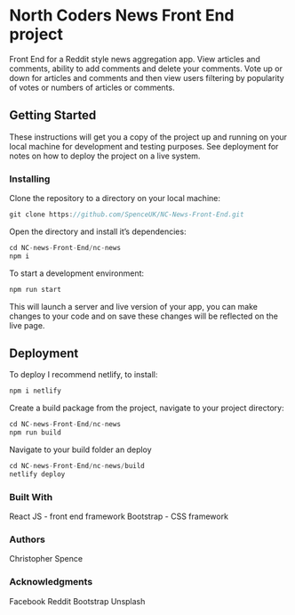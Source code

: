 # North Coders News Front End project

Front End for a Reddit style news aggregation app.
View articles and comments, ability to add comments and delete your comments. Vote up or down for articles and comments and then view users filtering by popularity of votes or numbers of articles or comments.

## Getting Started

These instructions will get you a copy of the project up and running on your local machine for development and testing purposes. See deployment for notes on how to deploy the project on a live system.

### Installing

Clone the repository to a directory on your local machine:

```js
git clone https://github.com/SpenceUK/NC-News-Front-End.git
```

Open the directory and install it’s dependencies:

```js
cd NC-news-Front-End/nc-news
npm i
```

To start a development environment:

```js
npm run start
```

This will launch a server and live version of your app, you can make changes to your code and on save these changes will be reflected on the live page.

## Deployment

To deploy I recommend netlify, to install:

```js
npm i netlify
```

Create a build package from the project, navigate to your project directory:

```js
cd NC-news-Front-End/nc-news
npm run build
```

Navigate to your build folder an deploy

```js
cd NC-news-Front-End/nc-news/build
netlify deploy
```

### Built With

React JS - front end framework
Bootstrap - CSS framework

### Authors

Christopher Spence

### Acknowledgments

Facebook
Reddit
Bootstrap
Unsplash
